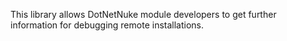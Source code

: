 This library allows DotNetNuke module developers to get further information for debugging remote installations. 
